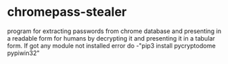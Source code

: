 # chromepass-stealer
program for extracting passwords from chrome database and presenting in a readable form for humans by decrypting it and presenting it in a tabular form. If got any module not installed error do -"pip3 install pycryptodome pypiwin32"
